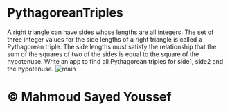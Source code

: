 # PythagoreanTriples
 A right triangle can have sides whose lengths are all integers. The set of three integer values for the side lengths of a right triangle is called a Pythagorean triple. The side lengths must satisfy the relationship that the sum of the squares of two of the sides is equal to the square of the hypotenuse. Write an app to find all Pythagorean triples for side1, side2 and the hypotenuse.
![main](https://blogger.googleusercontent.com/img/a/AVvXsEi1xsgCc6zyLbr7N5ZCkHb4S0ZtmNLOkigDJbGf8_o_tOo0IOsFmFLlwK0vxuJTkbD4kZwX8dMTnrwL0HOQ_dJ_9-uy0aQtQw6smcD6HO-u4vvovCKGvBh9KasH4amK2Gy1YFIRvUKP6Hefp5jSqLbRl3dz_yVbpJFyy4cZH-rYU26eaHaT-FDbNPa2=s1312)
 
# © Mahmoud Sayed Youssef
